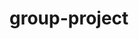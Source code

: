 # group-project

<!-- As a person looking to set up the perfect date  -->
<!-- I want to be able to search for a restaurant and find movie theaters that are close by -->
<!-- So that I can set up the perfect date -->